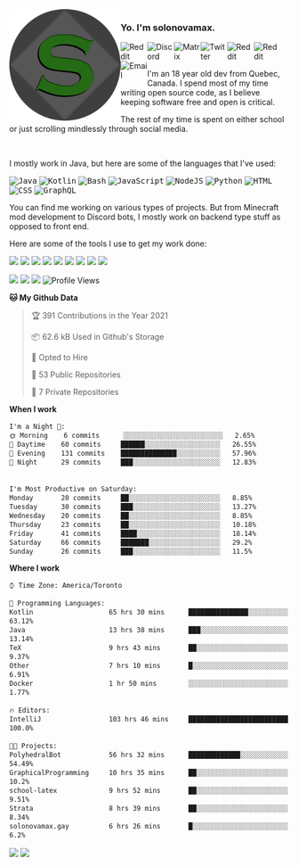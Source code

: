 <img align="left" alt="Avatar" width="200px" src="https://raw.githubusercontent.com/solonovamax/solonovamax/main/solonovamax-circle.png" />

### Yo. I'm solonovamax.

<a href="https://gitlab.com/solonovamax">
    <img align="left" alt="Reddit" width="48px" src="https://img.icons8.com/color/2x/gitlab.png">
</a>

<a href="https://discord.solonovamax.gay">
    <img align="left" alt="Discord" width="48px" src="https://img.icons8.com/color/2x/discord-logo.png">
</a>

<a href="https://matrix.to/#/@solonovamax:matrix.org">
    <img align="left" alt="Matrix" width="48px" src="https://img.icons8.com/material/2x/matrix-logo.png">
</a>

<a href="https://twitter.com/solonovamax">
    <img align="left" alt="Twitter" width="48px" src="https://img.icons8.com/color/2x/twitter.png">
</a>

<!-- <a href="https://twitch.tv/solonovamax">
    <img align="left" alt="Twitch" width="48px" src="https://img.icons8.com/color/2x/twitch.png">
</a> -->

<a href="https://reddit.com/u/solonovamax">
    <img align="left" alt="Reddit" width="48px" src="https://img.icons8.com/color/2x/reddit.png">
</a>

<a href="https://www.youtube.com/channel/UCTxCeyGu41WfEBT8mXpjHMA">
    <img align="left" alt="Reddit" width="48px" src="https://img.icons8.com/color/2x/youtube.png">
</a>

<a href="mailto:solonovamax@12oclockpoint.com">
    <img align="left" alt="Email" width="48px" src="https://img.icons8.com/fluency/2x/mail.png">
</a>

<!-- <a href="https://open.spotify.com/user/solonovamax">
    <img align="left" alt="Spotify" width="48px" src="https://img.icons8.com/color/2x/spotify.png">
</a> -->

<br/>
<br/>

I'm an 18 year old dev from Quebec, Canada.
I spend most of my time writing open source code, as I believe keeping software free and open is critical.

The rest of my time is spent on either school or just scrolling mindlessly through social media.

<br/>

I mostly work in Java, but here are some of the languages that I've used:

<kbd><img height="32" alt="Java" src="https://img.icons8.com/color/1x/java-coffee-cup-logo.png"></kbd>
<kbd><img height="32" alt="Kotlin" src="https://img.icons8.com/color/1x/kotlin.png"></kbd>
<kbd><img height="32" alt="Bash" src="https://img.icons8.com/color/1x/console.png"></kbd>
<kbd><img height="32" alt="JavaScript" src="https://img.icons8.com/color/1x/javascript.png"></kbd>
<kbd><img height="32" alt="NodeJS" src="https://img.icons8.com/color/1x/nodejs.png"></kbd>
<kbd><img height="32" alt="Python" src="https://img.icons8.com/color/1x/python.png"></kbd>
<kbd><img height="32" alt="HTML" src="https://img.icons8.com/color/1x/html-5.png"></kbd>
<kbd><img height="32" alt="CSS" src="https://img.icons8.com/color/1x/css3.png"></kbd>
<kbd><img height="32" alt="GraphQL" src="https://img.icons8.com/color/1x/graphql.png"></kbd>

You can find me working on various types of projects.
But from Minecraft mod development to Discord bots, I mostly work on backend type stuff as opposed to front end.

Here are some of the tools I use to get my work done:

<kbd><img height="32" src="https://img.icons8.com/color/2x/intellij-idea.png"></kbd>
<kbd><img height="32" src="https://img.icons8.com/color/2x/linux.png"></kbd>
<kbd><img height="32" src="https://img.icons8.com/fluent/2x/console.png"></kbd>
<kbd><img height="32" src="https://img.icons8.com/color/2x/open-source.png"></kbd>
<kbd><img height="32" src="https://img.icons8.com/color/2x/git.png"></kbd>
<kbd><img height="32" src="https://img.icons8.com/color/2x/docker.png"></kbd>
<kbd><img height="32" src="https://img.icons8.com/color/2x/mongodb.png"></kbd>
<kbd><img height="32" src="https://img.icons8.com/color/2x/nginx.png"></kbd>
<kbd><img height="32" src="https://img.icons8.com/metro/2x/mysql.png"></kbd>

![](https://img.shields.io/badge/OS-Arch%20Linux-informational?style=flat&logo=Arch%20Linux&logoColor=white&color=007ec6)
![](https://img.shields.io/badge/Editor-IntelliJ%20Idea-informational?style=flat&logo=IntelliJ%20Idea&logoColor=white&color=007ec6)
![](https://img.shields.io/badge/Main%20Languages-Java%20%26%20Kotlin-informational?style=flat&logo=Java&logoColor=white&color=007ec6)
![Profile Views](https://komarev.com/ghpvc/?username=solonovamax&color=blue&style=flat)


<!--START_SECTION:waka-->
**🐱 My Github Data** 

> 🏆 391 Contributions in the Year 2021
 > 
> 📦 62.6 kB Used in Github's Storage 
 > 
> 💼 Opted to Hire
 > 
> 📜 53 Public Repositories 
 > 
> 🔑 7 Private Repositories  
 > 
**When I work** 

```text
I'm a Night 🦉: 
🌞 Morning    6 commits      ░░░░░░░░░░░░░░░░░░░░░░░░░   2.65% 
🌆 Daytime    60 commits     ██████░░░░░░░░░░░░░░░░░░░   26.55% 
🌃 Evening    131 commits    ██████████████░░░░░░░░░░░   57.96% 
🌙 Night      29 commits     ███░░░░░░░░░░░░░░░░░░░░░░   12.83%


I'm Most Productive on Saturday: 
Monday       20 commits     ██░░░░░░░░░░░░░░░░░░░░░░░   8.85% 
Tuesday      30 commits     ███░░░░░░░░░░░░░░░░░░░░░░   13.27% 
Wednesday    20 commits     ██░░░░░░░░░░░░░░░░░░░░░░░   8.85% 
Thursday     23 commits     ██░░░░░░░░░░░░░░░░░░░░░░░   10.18% 
Friday       41 commits     ████░░░░░░░░░░░░░░░░░░░░░   18.14% 
Saturday     66 commits     ███████░░░░░░░░░░░░░░░░░░   29.2% 
Sunday       26 commits     ███░░░░░░░░░░░░░░░░░░░░░░   11.5%

```


**Where I work** 

```text
⌚︎ Time Zone: America/Toronto

💬 Programming Languages: 
Kotlin                   65 hrs 30 mins      ███████████████░░░░░░░░░░   63.12% 
Java                     13 hrs 38 mins      ███░░░░░░░░░░░░░░░░░░░░░░   13.14% 
TeX                      9 hrs 43 mins       ██░░░░░░░░░░░░░░░░░░░░░░░   9.37% 
Other                    7 hrs 10 mins       █░░░░░░░░░░░░░░░░░░░░░░░░   6.91% 
Docker                   1 hr 50 mins        ░░░░░░░░░░░░░░░░░░░░░░░░░   1.77%

🔥 Editors: 
IntelliJ                 103 hrs 46 mins     █████████████████████████   100.0%

🐱‍💻 Projects: 
PolyhedralBot            56 hrs 32 mins      █████████████░░░░░░░░░░░░   54.49% 
GraphicalProgramming     10 hrs 35 mins      ██░░░░░░░░░░░░░░░░░░░░░░░   10.2% 
school-latex             9 hrs 52 mins       ██░░░░░░░░░░░░░░░░░░░░░░░   9.51% 
Strata                   8 hrs 39 mins       ██░░░░░░░░░░░░░░░░░░░░░░░   8.34% 
solonovamax.gay          6 hrs 26 mins       █░░░░░░░░░░░░░░░░░░░░░░░░   6.2%

```


<!--END_SECTION:waka-->

<div style="white-space:nowrap;width:100%;position: relative;display: inline-block">
<img align="center" src="https://github-readme-stats.vercel.app/api?username=solonovamax&custom_title=solonovamax%27s%20Github%20Stats&langs_count=5&include_all_commits=true&count_private=true&show_icons=true&theme=github_dark"/>
<img align="center" src="https://github-readme-stats.vercel.app/api/wakatime?username=solonovamax&custom_title=solonovamax%27s%20Primary%20Languages&langs_count=10&show_icons=true&theme=github_dark"/>
</div>
